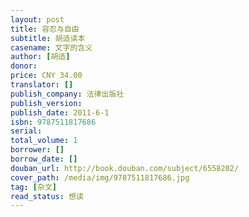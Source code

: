 ```yaml
---
layout: post
title: 容忍与自由
subtitle: 胡适读本
casename: 文字的含义
author: [胡适]
donor: 
price: CNY 34.00
translator: []
publish_company: 法律出版社
publish_version: 
publish_date: 2011-6-1
isbn: 9787511817686
serial: 
total_volume: 1
borrower: []
borrow_date: []
douban_url: http://book.douban.com/subject/6558202/
cover_path: /media/img/9787511817686.jpg
tag: [杂文]
read_status: 想读
---
```

